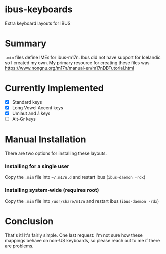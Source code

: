 # ibus-keyboards
Extra keyboard layouts for IBUS

# Summary
`.mim` files define IMEs for ibus-m17n. Ibus did not have support for Icelandic so I created my own. My primary resource for creating these files was https://www.nongnu.org/m17n/manual-en/m17nDBTutorial.html

# Currently Implemented
- [x] Standard keys
- [x] Long Vowel Accent keys
- [x] Umlaut and `å` keys
- [ ] Alt-Gr keys

# Manual Installation
There are two options for installing these layouts.

### Installing for a single user
Copy the `.mim` file into `~/.m17n.d` and restart ibus (`ibus-daemon -rdx`)

### Installing system-wide (requires root)
Copy the `.mim` file into `/usr/share/m17n` and restart ibus (`ibus-daemon -rdx`)

# Conclusion
That's it! It's fairly simple. One last request: I'm not sure how these mappings behave on non-US keyboards, so please reach out to me if there are problems.

